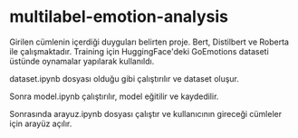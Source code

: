 # multilabel-emotion-analysis
Girilen cümlenin içerdiği duyguları belirten proje. Bert, Distilbert ve Roberta ile çalışmaktadır. Training için HuggingFace'deki GoEmotions dataseti üstünde oynamalar yapılarak kullanıldı.

dataset.ipynb dosyası olduğu gibi çalıştırılır ve dataset oluşur.

Sonra model.ipynb çalıştırılır, model eğitilir ve kaydedilir.

Sonrasında arayuz.ipynb dosyası çalıştır ve kullanıcının gireceği cümleler için arayüz açılır.

